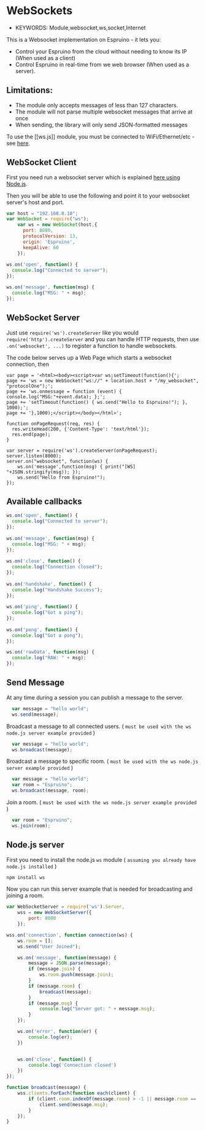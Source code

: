 <!--- Copyright (c) 2015 Gordon Williams & Sameh Hady. See the file LICENSE for copying permission. -->
WebSockets
==========

* KEYWORDS: Module,websocket,ws,socket,Internet

This is a Websocket implementation on Espruino - it lets you:

* Control your Espruino from the cloud without needing to know its IP (When used as a client)
* Control Espruino in real-time from we web browser (When used as a server).

Limitations:
-----------

* The module only accepts messages of less than 127 characters.
* The module will not parse multiple websocket messages that arrive at once
* When sending, the library will only send JSON-formatted messages

To use the [[ws.js]] module, you must be connected to WiFi/Ethernet/etc - see [here](/Internet).

WebSocket Client
----------------

First you need run a websocket server which is explained [here using Node.js](https://www.npmjs.com/package/ws). 

Then you will be able to use the following and point it to your websocket server's host and port.

```js
var host = "192.168.0.10";
var WebSocket = require("ws");
    var ws = new WebSocket(host,{
      port: 8080,
      protocolVersion: 13,
      origin: 'Espruino',
      keepAlive: 60
    });
	
ws.on('open', function() {
  console.log("Connected to server");
});

ws.on('message', function(msg) {
  console.log("MSG: " + msg);
});
```

WebSocket Server
----------------

Just use `require('ws').createServer` like you would `require('http').createServer` and you can handle HTTP requests,
then use `.on('websocket', ...)` to register a function to handle websockets.

The code below serves up a Web Page which starts a websocket connection, then 

```
var page = '<html><body><script>var ws;setTimeout(function(){';
page += 'ws = new WebSocket("ws://" + location.host + "/my_websocket", "protocolOne");';
page += 'ws.onmessage = function (event) { console.log("MSG:"+event.data); };';
page += 'setTimeout(function() { ws.send("Hello to Espruino!"); }, 1000);';
page += '},1000);</script></body></html>';

function onPageRequest(req, res) {
  res.writeHead(200, {'Content-Type': 'text/html'});
  res.end(page);
}

var server = require('ws').createServer(onPageRequest);
server.listen(8000);
server.on("websocket", function(ws) {
    ws.on('message',function(msg) { print("[WS] "+JSON.stringify(msg)); });
    ws.send("Hello from Espruino!");
});
```


Available callbacks
-----------

```js
ws.on('open', function() {
  console.log("Connected to server");
});
	
ws.on('message', function(msg) {
  console.log("MSG: " + msg);
});
	
ws.on('close', function() {
  console.log("Connection closed");
});
	
ws.on('handshake', function() {
  console.log("Handshake Success");
});
	
ws.on('ping', function() {
  console.log("Got a ping");
});
	
ws.on('pong', function() {
  console.log("Got a pong");
});

ws.on('rawData', function(msg) {
  console.log("RAW: " + msg);
});
```

Send Message
-----------

At any time during a session you can publish a message to the server.
```js
  var message = "hello world";
  ws.send(message);
```

Broadcast a message to all connected users. ( `must be used with the ws node.js server example provided` )
```js
  var message = "hello world";
  ws.broadcast(message);
```

Broadcast a message to specific room. ( `must be used with the ws node.js server example provided` )
```js
  var message = "hello world";
  var room = "Espruino";
  ws.broadcast(message, room);
```

Join a room. ( `must be used with the ws node.js server example provided` )
```js
  var room = "Espruino";
  ws.join(room);
```

Node.js server
---------------

First you need to install the node.js `ws` module ( `assuming you already have node.js installed` )

```js
npm install ws
```

Now you can run this server example that is needed for broadcasting and joining a room.
```js
var WebSocketServer = require('ws').Server,
    wss = new WebSocketServer({
        port: 8080
    });

wss.on('connection', function connection(ws) {
    ws.room = [];
    ws.send("User Joined");

    ws.on('message', function(message) {
        message = JSON.parse(message);
        if (message.join) {
            ws.room.push(message.join);
        }
        if (message.room) {
            broadcast(message);
        }
        if (message.msg) {
            console.log("Server got: " + message.msg);
        }
    });

    ws.on('error', function(er) {
        console.log(er);
    })


    ws.on('close', function() {
        console.log('Connection closed')
    })
});

function broadcast(message) {
    wss.clients.forEach(function each(client) {
        if (client.room.indexOf(message.room) > -1 || message.room == 'all') {
            client.send(message.msg);
        }
    });
}
```


